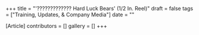 +++
title = "'????????????? Hard Luck Bears' (1/2 In. Reel)"
draft = false
tags = ["Training, Updates, & Company Media"]
date = ""

[Article]
contributors = []
gallery = []
+++